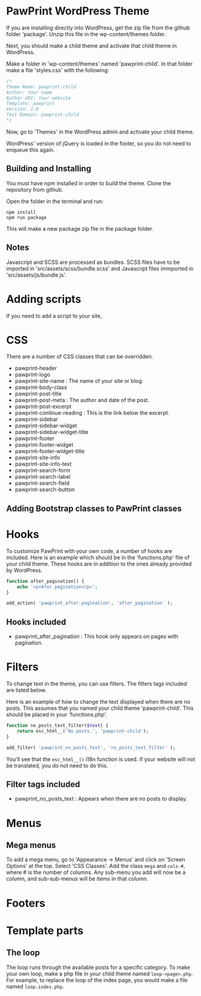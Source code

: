 # PawPrint WordPress Theme

If you are installing directly into WordPress, get the zip file from the github folder 'package'. Unzip this file in the wp-content/themes folder.

Next, you should make a child theme and activate that child theme in WordPress.

Make a folder in 'wp-content/themes' named 'pawprint-child'. In that folder make a file 'styles.css' with the following:
```php
/*
Theme Name: pawprint-child
Author: Your name
Author URI: Your website
Template: pawprint
Version: 1.0
Text Domain: pawprint-child
*/
```

Now, go to 'Themes' in the WordPress admin and activate your child theme.

WordPress' version of jQuery is loaded in the footer, so you do not need to enqueue this again.

## Building and Installing

You must have npm installed in order to build the theme. Clone the repository from github.

Open the folder in the terminal and run:
```
npm install
npm run package
```

This will make a new package zip file in the package folder.

## Notes

Javascript and SCSS are processed as bundles. SCSS files have to be imported in 'src/assets/scss/bundle.scss' and Javascript files immported in 'src/assets/js/bundle.js'.

# Adding scripts

If you need to add a script to your site, 

# CSS

There are a number of CSS classes that can be overridden.

- pawprint-header
- pawprint-logo
- pawprint-site-name : The name of your site or blog.
- pawprint-body-class
- pawprint-post-title
- pawprint-post-meta : The author and date of the post.
- pawprint-post-excerpt
- pawprint-continue-reading : This is the link below the excerpt.
- pawprint-sidebar
- pawprint-sidebar-widget
- pawprint-sidebar-widget-title
- pawprint-footer
- pawprint-footer-widget
- pawprint-footer-widget-title
- pawprint-site-info
- pawprint-site-info-text
- pawprint-search-form
- pawprint-search-label
- pawprint-search-field
- pawprint-search-button

## Adding Bootstrap classes to PawPrint classes

# Hooks

To customize PawPrint with your own code, a number of hooks are included. Here is an example which should be in the 'functions.php' file of your child theme. These hooks are in addition to the ones already provided by WordPress.

```php
function after_pagination() {
    echo '<p>Afer pagination</p>';
}

add_action( 'pawprint_after_pagination', 'after_pagination' );
```

## Hooks included

- pawprint_after_pagination : This hook only appears on pages with pagination.

# Filters

To change text in the theme, you can use filters. The filters tags included are listed below.

Here is an example of how to change the text displayed when there are no posts. This assumes that you named your child theme 'pawprint-child'. This should be placed in your 'functions.php'.

```php
function no_posts_text_filter($text) {
    return esc_html__('No posts.', 'pawprint-child');
}

add_filter( 'pawprint_no_posts_text', 'no_posts_text_filter' );
```

You'll see that the `esc_html__()` i18n function is used. If your website will not be translated, you do not need to do this.

## Filter tags included

- pawprint_no_posts_text : Appears when there are no posts to display.

# Menus

## Mega menus

To add a mega menu, go to 'Appearance -> Menus' and click on 'Screen Options' at the top. Select 'CSS Classes'. Add the class `mega` and `cols-#`, where # is the number of columns. Any sub-menu you add will now be a column, and sub-sub-menus will be items in that column.

# Footers

# Template parts

## The loop

The loop runs through the available posts for a specific category. To make your own loop, make a php file in your child theme named `loop-<page>.php`. For example, to replace the loop of the index page, you would make a file named `loop-index.php`.

